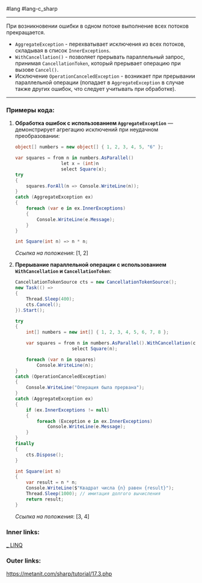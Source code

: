 #lang #lang-c_sharp 

---
При возникновении ошибки в одном потоке выполнение всех потоков прекращается.
- `AggregateException` - перехватывает исключения из всех потоков, складывая в список  `InnerExceptions`.
- `WithCancellation()` - позволяет прерывать параллельный запрос, принимая `CancellationToken`, который прерывает операцию при вызове `Cancel()`.
- Исключение `OperationCanceledException` - возникает при прерывании параллельной операции (попадает в `AggregateException` в случае также других ошибок, что следует учитывать при обработке).

---

### Примеры кода:

1. **Обработка ошибок с использованием `AggregateException`** — демонстрирует агрегацию исключений при неудачном преобразовании:
    ```csharp
    object[] numbers = new object[] { 1, 2, 3, 4, 5, "6" };

    var squares = from n in numbers.AsParallel()
                     let x = (int)n
                     select Square(x);
    try
    {
        squares.ForAll(n => Console.WriteLine(n));
    }
    catch (AggregateException ex)
    {
        foreach (var e in ex.InnerExceptions)
        {
            Console.WriteLine(e.Message);
        }
    }

    int Square(int n) => n * n;
    ```
   *Ссылка на положения*: [1, 2]

2. **Прерывание параллельной операции с использованием `WithCancellation` и `CancellationToken`**:
    ```csharp
    CancellationTokenSource cts = new CancellationTokenSource();
    new Task(() =>
    {
        Thread.Sleep(400);
        cts.Cancel();
    }).Start();

    try
    {
        int[] numbers = new int[] { 1, 2, 3, 4, 5, 6, 7, 8 };

        var squares = from n in numbers.AsParallel().WithCancellation(cts.Token)
                         select Square(n);

        foreach (var n in squares)
            Console.WriteLine(n);
    }
    catch (OperationCanceledException)
    {
        Console.WriteLine("Операция была прервана");
    }
    catch (AggregateException ex)
    {
        if (ex.InnerExceptions != null)
        {
            foreach (Exception e in ex.InnerExceptions)
                Console.WriteLine(e.Message);
        }
    }
    finally
    {
        cts.Dispose();
    }

    int Square(int n)
    {
        var result = n * n;
        Console.WriteLine($"Квадрат числа {n} равен {result}");
        Thread.Sleep(1000); // имитация долгого вычисления
        return result;
    }
    ```
   *Ссылка на положения*: [3, 4]

### Inner links:
[_ LINQ](1.%20Lang/C-sharp/Базы%20данных/LINQ/_%20LINQ.md)

### Outer links:
https://metanit.com/sharp/tutorial/17.3.php